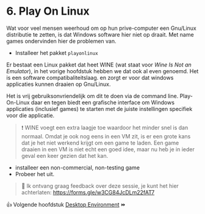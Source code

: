 # 6. Play On Linux

Wat voor veel mensen weerhoud om op hun prive-computer een Gnu/Linux distributie te zetten, is dat Windows software hier niet op draait. Met name games ondervinden hier de problemen van. 

- Installeer het pakket `playonlinux`

Er bestaat een Linux pakket dat heet WINE (wat staat voor *Wine Is Not an Emulator*), in het vorige hoofdstuk hebben we dat ook al even genoemd. Het is een software compatibaliteitslaag. en zorgt er voor dat windows applicaties kunnen draaien op Gnu/Linux. 

Het is vrij gebruiksonvriendelijk om dit te doen via de command line. Play-On-Linux daar en tegen biedt een grafische interface om Windows applicaties (inclusief games) te starten met de juiste instellingen specifiek voor die applicatie. 

> :exclamation: WINE voegt een extra laagje toe waardoor het minder snel is dan normaal. Omdat je ook nog eens in een VM zit, is er een grote kans dat je het niet werkend krijgt om een game te laden. Een game draaien in een VM is niet echt een goed idee, maar nu heb je in ieder geval een keer gezien dat het kan.

- installeer een non-commercial, non-testing game
- Probeer het uit.

>  :tomato: Ik ontvang graag feedback over deze sessie, je kunt het hier achterlaten: https://forms.gle/w3CG84JcDLm22fAT7

:thumbsup: Volgende hoofdstuk [Desktop Environment](../desktopenv/) :fast_forward:

